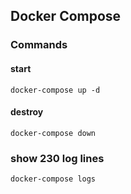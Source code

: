 ## Docker Compose


### Commands

#### start
```
docker-compose up -d
```

#### destroy
```
docker-compose down
```
### show 230 log lines
```
docker-compose logs
```